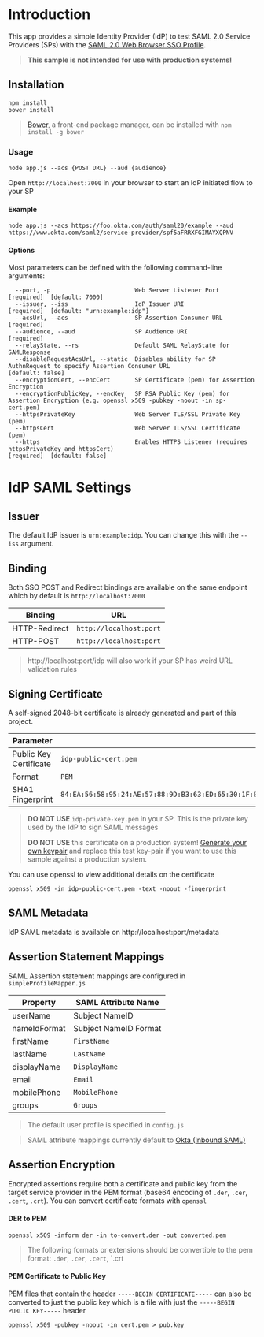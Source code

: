 # Introduction

This app provides a simple Identity Provider (IdP) to test SAML 2.0 Service Providers (SPs) with the [SAML 2.0 Web Browser SSO Profile](http://en.wikipedia.org/wiki/SAML_2.0#Web_Browser_SSO_Profile).

> **This sample is not intended for use with production systems!** 

## Installation

    npm install
    bower install
    
> [Bower](http://bower.io/), a front-end package manager, can be installed with `npm install -g bower`    

### Usage

	node app.js --acs {POST URL} --aud {audience}
	
Open `http://localhost:7000` in your browser to start an IdP initiated flow to your SP

#### Example

	node app.js --acs https://foo.okta.com/auth/saml20/example --aud https://www.okta.com/saml2/service-provider/spf5aFRRXFGIMAYXQPNV

#### Options

Most parameters can be defined with the following command-line arguments:

```
  --port, -p                        Web Server Listener Port                                                                             [required]  [default: 7000]
  --issuer, --iss                   IdP Issuer URI                                                                                       [required]  [default: "urn:example:idp"]
  --acsUrl, --acs                   SP Assertion Consumer URL                                                                            [required]
  --audience, --aud                 SP Audience URI                                                                                      [required]
  --relayState, --rs                Default SAML RelayState for SAMLResponse                                                           
  --disableRequestAcsUrl, --static  Disables ability for SP AuthnRequest to specify Assertion Consumer URL                               [default: false]
  --encryptionCert, --encCert       SP Certificate (pem) for Assertion Encryption                                                      
  --encryptionPublicKey, --encKey   SP RSA Public Key (pem) for Assertion Encryption (e.g. openssl x509 -pubkey -noout -in sp-cert.pem)
  --httpsPrivateKey                 Web Server TLS/SSL Private Key (pem)                                                               
  --httpsCert                       Web Server TLS/SSL Certificate (pem)                                                               
  --https                           Enables HTTPS Listener (requires httpsPrivateKey and httpsCert)                                      [required]  [default: false]
```

# IdP SAML Settings

## Issuer

The default IdP issuer is `urn:example:idp`.  You can change this with the `--iss` argument.

## Binding

Both SSO POST and Redirect bindings are available on the same endpoint which by default is `http://localhost:7000`

Binding       | URL
------------- | --------------------------------------------------------
HTTP-Redirect | `http://localhost:port`
HTTP-POST     | `http://localhost:port`

> http://localhost:port/idp will also work if your SP has weird URL validation rules

## Signing Certificate

A self-signed 2048-bit certificate is already generated and part of this project.

Parameter              |                                                             |
---------------------- | ------------------------------------------------------------|
Public Key Certificate | `idp-public-cert.pem`
Format                 | `PEM`
SHA1 Fingerprint       | `84:EA:56:58:95:24:AE:57:88:9D:B3:63:ED:65:30:1F:E2:5C:5B:B8`

> **DO NOT USE** `idp-private-key.pem` in your SP.  This is the private key used by the IdP to sign SAML messages
> 
> **DO NOT USE** this certificate on a production system!  [Generate your own keypair](https://devcenter.heroku.com/articles/ssl-certificate-self) and replace this test key-pair if you want to use this sample against a production system.

You can use openssl to view additional details on the certificate 

`openssl x509 -in idp-public-cert.pem -text -noout -fingerprint`

## SAML Metadata

IdP SAML metadata is available on http://localhost:port/metadata

## Assertion Statement Mappings

SAML Assertion statement mappings are configured in `simpleProfileMapper.js`

Property      | SAML Attribute Name
------------- | --------------------------------------------------------
userName      | Subject NameID
nameIdFormat  | Subject NameID Format
firstName     | `FirstName`
lastName      | `LastName`
displayName   | `DisplayName`
email         | `Email`
mobilePhone   | `MobilePhone`
groups		    | `Groups`

> The default user profile is specified in `config.js`

> SAML attribute mappings currently default to [Okta (Inbound SAML)](developer.okta.com)

## Assertion Encryption

Encrypted assertions require both a certificate and public key from the target service provider in the PEM format (base64 encoding of `.der`, `.cer`, `.cert`, `.crt`).  You can convert certificate formats with `openssl`

#### DER to PEM

`openssl x509 -inform der -in to-convert.der -out converted.pem`

> The following formats or extensions should be convertible to the pem format: `.der`, `.cer`, `.cert`, `.crt

#### PEM Certificate to Public Key

PEM files that contain the header `-----BEGIN CERTIFICATE-----` can also be converted to  just the public key which is a file with just the `-----BEGIN PUBLIC KEY-----` header

`openssl x509 -pubkey -noout -in cert.pem > pub.key`